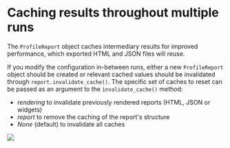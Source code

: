 # Caching results throughout multiple runs

The ``ProfileReport`` object caches intermediary results for improved performance, which exported HTML and JSON files will reuse. 

If you modify the configuration in-between runs, either a new ``ProfileReport`` object should be created or relevant cached values should be invalidated through ``report.invalidate_cache()``. The specific set of caches to reset can be passed as an argument to the ``ìnvalidate_cache()`` method: 

- *rendering* to invalidate previously rendered reports (HTML, JSON or widgets)
- *report* to remove the caching of the report's structure
- *None* (default) to invalidate all caches

<img referrerpolicy="no-referrer-when-downgrade" src="https://static.scarf.sh/a.png?x-pxid=baa0e45f-0c03-4190-9646-9d8ea2640ba2" />